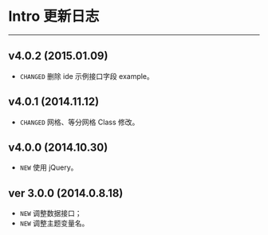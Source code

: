 # Intro 更新日志
---

## v4.0.2 (2015.01.09)

- `CHANGED` 删除 ide 示例接口字段 example。

## v4.0.1 (2014.11.12)

- `CHANGED` 网格、等分网格 Class 修改。

## v4.0.0 (2014.10.30)

- `NEW` 使用 jQuery。

## ver 3.0.0 (2014.0.8.18)

- `NEW` 调整数据接口；
- `NEW` 调整主题变量名。
